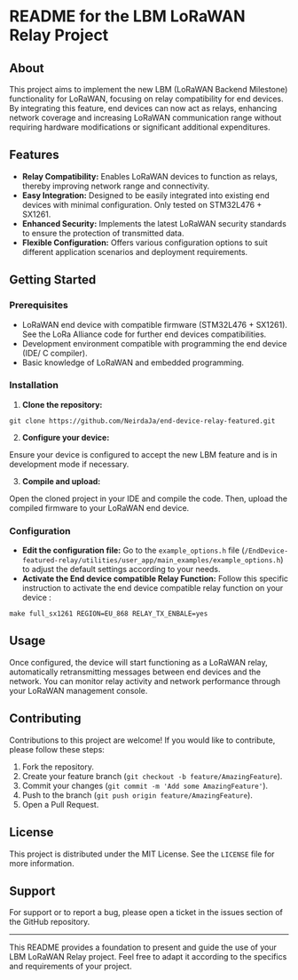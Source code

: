 # README for the LBM LoRaWAN Relay Project

## About

This project aims to implement the new LBM (LoRaWAN Backend Milestone) functionality for LoRaWAN, focusing on relay compatibility for end devices. By integrating this feature, end devices can now act as relays, enhancing network coverage and increasing LoRaWAN communication range without requiring hardware modifications or significant additional expenditures.

## Features

- **Relay Compatibility:** Enables LoRaWAN devices to function as relays, thereby improving network range and connectivity.
- **Easy Integration:** Designed to be easily integrated into existing end devices with minimal configuration. Only tested on STM32L476 + SX1261.
- **Enhanced Security:** Implements the latest LoRaWAN security standards to ensure the protection of transmitted data.
- **Flexible Configuration:** Offers various configuration options to suit different application scenarios and deployment requirements.

## Getting Started

### Prerequisites

- LoRaWAN end device with compatible firmware (STM32L476 + SX1261). See the LoRa Alliance code for further end devices compatibilities.
- Development environment compatible with programming the end device (IDE/ C compiler).
- Basic knowledge of LoRaWAN and embedded programming.

### Installation

1. **Clone the repository:**

```
git clone https://github.com/NeirdaJa/end-device-relay-featured.git
```

2. **Configure your device:**

Ensure your device is configured to accept the new LBM feature and is in development mode if necessary.

3. **Compile and upload:**

Open the cloned project in your IDE and compile the code. Then, upload the compiled firmware to your LoRaWAN end device.

### Configuration

- **Edit the configuration file:** Go to the `example_options.h` file (`/EndDevice-featured-relay/utilities/user_app/main_examples/example_options.h`) to adjust the default settings according to your needs.
- **Activate the End device compatible Relay Function:** Follow this specific instruction to activate the end device compatible relay function on your device :

```
make full_sx1261 REGION=EU_868 RELAY_TX_ENBALE=yes
```

## Usage

Once configured, the device will start functioning as a LoRaWAN relay, automatically retransmitting messages between end devices and the network. You can monitor relay activity and network performance through your LoRaWAN management console.

## Contributing

Contributions to this project are welcome! If you would like to contribute, please follow these steps:

1. Fork the repository.
2. Create your feature branch (`git checkout -b feature/AmazingFeature`).
3. Commit your changes (`git commit -m 'Add some AmazingFeature'`).
4. Push to the branch (`git push origin feature/AmazingFeature`).
5. Open a Pull Request.

## License

This project is distributed under the MIT License. See the `LICENSE` file for more information.

## Support

For support or to report a bug, please open a ticket in the issues section of the GitHub repository.

---

This README provides a foundation to present and guide the use of your LBM LoRaWAN Relay project. Feel free to adapt it according to the specifics and requirements of your project.

